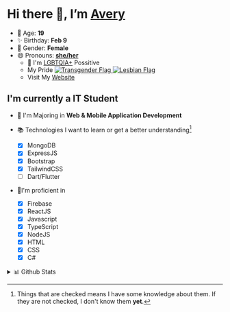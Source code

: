 # Hi there 👋, I’m [Avery][website]

- 🌸 Age: **19**
- ✨ Birthday: **Feb 9**
- 🎨 Gender: **Female**
- 😄 Pronouns: **[she/her][pronounspage]**
  - 🌈 I'm [LGBTQIA+][lgbt-foundation] Possitive
  - <div class="Flags">
      <span>My Pride</span>
      <a href="https://en.pronouns.page/dictionary/terminology#transgender">
        <img src="https://pronouns.page/flags/Transgender.png" alt="Transgender Flag" height="15px"/>
      </a>
      <a href="https://en.pronouns.page/dictionary/terminology#lesbian">
      <img src="https://pronouns.page/flags/Lesbian.png" alt="Lesbian Flag" height="15px"/>
      </a>
    </div>
  - Visit My [Website][website]

## I'm currently a IT Student

- 📌 I'm Majoring in **Web & Mobile Application Development**
- 📚 Technologies I want to learn or get a better understanding[^1]

  - [x] MongoDB
  - [x] ExpressJS
  - [x] Bootstrap
  - [x] TailwindCSS
  - [ ] Dart/Flutter

- 🎉I'm proficient in

  - [X] Firebase
  - [x] ReactJS
  - [x] Javascript
  - [x] TypeScript
  - [x] NodeJS
  - [x] HTML
  - [x] CSS
  - [x] C#

<details>
  <summary>
    📊 Github Stats
  </summary>

<!--START_SECTION:waka-->
![Code Time](http://img.shields.io/badge/Code%20Time-544%20hrs%2059%20mins-blue)

![Profile Views](http://img.shields.io/badge/Profile%20Views-0-blue)

**🐱 My GitHub Data** 

> 🏆 616 Contributions in the Year 2022
 > 
> 📦 118.2 kB Used in GitHub's Storage 
 > 
> 💼 Opted to Hire
 > 
> 📜 28 Public Repositories 
 > 
> 🔑 25 Private Repositories  
 > 
**I'm a Night 🦉** 

```text
🌞 Morning    43 commits     ██░░░░░░░░░░░░░░░░░░░░░░░   10.67% 
🌆 Daytime    148 commits    █████████░░░░░░░░░░░░░░░░   36.72% 
🌃 Evening    172 commits    ██████████░░░░░░░░░░░░░░░   42.68% 
🌙 Night      40 commits     ██░░░░░░░░░░░░░░░░░░░░░░░   9.93%

```
📅 **I'm Most Productive on Thursday** 

```text
Monday       64 commits     ████░░░░░░░░░░░░░░░░░░░░░   15.88% 
Tuesday      55 commits     ███░░░░░░░░░░░░░░░░░░░░░░   13.65% 
Wednesday    58 commits     ███░░░░░░░░░░░░░░░░░░░░░░   14.39% 
Thursday     92 commits     █████░░░░░░░░░░░░░░░░░░░░   22.83% 
Friday       52 commits     ███░░░░░░░░░░░░░░░░░░░░░░   12.9% 
Saturday     39 commits     ██░░░░░░░░░░░░░░░░░░░░░░░   9.68% 
Sunday       43 commits     ██░░░░░░░░░░░░░░░░░░░░░░░   10.67%

```


📊 **This Week I Spent My Time On** 

```text
⌚︎ Time Zone: America/Halifax

💬 Programming Languages: 
Other                    6 hrs 31 mins       ███████████████████░░░░░░   75.96% 
JavaScript               1 hr 5 mins         ███░░░░░░░░░░░░░░░░░░░░░░   12.63% 
HTML                     33 mins             █░░░░░░░░░░░░░░░░░░░░░░░░   6.51% 
JSON                     9 mins              ░░░░░░░░░░░░░░░░░░░░░░░░░   1.92% 
Bash                     9 mins              ░░░░░░░░░░░░░░░░░░░░░░░░░   1.84%

🔥 Editors: 
Google Calendar          6 hrs 30 mins       ███████████████████░░░░░░   75.74% 
VS Code                  2 hrs 4 mins        ██████░░░░░░░░░░░░░░░░░░░   24.26%

🐱‍💻 Projects: 
Unknown Project          6 hrs 30 mins       ███████████████████░░░░░░   75.84% 
NodeMongooseDemo1        1 hr 13 mins        ███░░░░░░░░░░░░░░░░░░░░░░   14.27% 
tiktok-scraper           17 mins             ░░░░░░░░░░░░░░░░░░░░░░░░░   3.34% 
button                   16 mins             ░░░░░░░░░░░░░░░░░░░░░░░░░   3.16% 
slay-bot                 12 mins             ░░░░░░░░░░░░░░░░░░░░░░░░░   2.37%

💻 Operating System: 
Unknown OS               6 hrs 30 mins       ███████████████████░░░░░░   75.74% 
Windows                  2 hrs 4 mins        ██████░░░░░░░░░░░░░░░░░░░   24.26%

```

**I Mostly Code in JavaScript** 

```text
JavaScript               24 repos            ███████████░░░░░░░░░░░░░░   44.44% 
TypeScript               7 repos             ███░░░░░░░░░░░░░░░░░░░░░░   12.96% 
C#                       6 repos             ██░░░░░░░░░░░░░░░░░░░░░░░   11.11% 
Java                     4 repos             █░░░░░░░░░░░░░░░░░░░░░░░░   7.41% 
HTML                     3 repos             █░░░░░░░░░░░░░░░░░░░░░░░░   5.56%

```


**Timeline**

![Chart not found](https://raw.githubusercontent.com/Avery-Rose/Avery-Rose/main/charts/bar_graph.png) 


 Last Updated on 03/11/2022 18:53:28 UTC
<!--END_SECTION:waka-->

</details>



[^1]:
    Things that are checked means I have some knowledge about them.
    If they are not checked, I don't know them **yet**.

[//]: <> (Links)

[wakatime-profile]: https://wakatime.com/@Averyyyyyyyy
[pronouns-definitions]: https://en.pronouns.page/she/her
[pronounspage]: https://pronouns.page/@cattgirlava
[lgbt-foundation]: https://lgbt.foundation/
[website]: https://avarose.dev/
[alexandres-badge-repo]: https://github.com/alexandresanlim/Badges4-README.md-Profile
